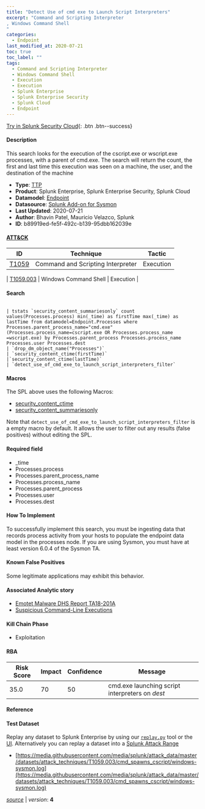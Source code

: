 ```yaml
---
title: "Detect Use of cmd exe to Launch Script Interpreters"
excerpt: "Command and Scripting Interpreter
, Windows Command Shell
"
categories:
  - Endpoint
last_modified_at: 2020-07-21
toc: true
toc_label: ""
tags:
  - Command and Scripting Interpreter
  - Windows Command Shell
  - Execution
  - Execution
  - Splunk Enterprise
  - Splunk Enterprise Security
  - Splunk Cloud
  - Endpoint
---
```




[Try in Splunk Security Cloud](https://www.splunk.com/en_splunk_app_enrichmentus/cyber-security.html){: .btn .btn--success}

#### Description

This search looks for the execution of the cscript.exe or wscript.exe processes, with a parent of cmd.exe. The search will return the count, the first and last time this execution was seen on a machine, the user, and the destination of the machine

- **Type**: [TTP](https://github.com/splunk/security_content/wiki/object-Analytic-Types)
- **Product**: Splunk Enterprise, Splunk Enterprise Security, Splunk Cloud
- **Datamodel**: [Endpoint](https://docs.splunk.com/Documentation/CIM/latest/User/Endpoint)
- **Datasource**: [Splunk Add-on for Sysmon](https://splunkbase.splunk.com/app/5709)
- **Last Updated**: 2020-07-21
- **Author**: Bhavin Patel, Mauricio Velazco, Splunk
- **ID**: b89919ed-fe5f-492c-b139-95dbb162039e


#### [ATT&CK](https://attack.mitre.org/)

| ID             | Technique        |  Tactic             |
| -------------- | ---------------- |-------------------- |
| [T1059](https://attack.mitre.org/techniques/T1059/) | Command and Scripting Interpreter | Execution |

| [T1059.003](https://attack.mitre.org/techniques/T1059/003/) | Windows Command Shell | Execution |

#### Search

```

| tstats `security_content_summariesonly` count values(Processes.process) min(_time) as firstTime max(_time) as lastTime from datamodel=Endpoint.Processes where Processes.parent_process_name="cmd.exe" (Processes.process_name=cscript.exe OR Processes.process_name =wscript.exe) by Processes.parent_process Processes.process_name Processes.user Processes.dest 
| `drop_dm_object_name("Processes")` 
| `security_content_ctime(firstTime)`
|`security_content_ctime(lastTime)` 
| `detect_use_of_cmd_exe_to_launch_script_interpreters_filter`
```

#### Macros
The SPL above uses the following Macros:
* [security_content_ctime](https://github.com/splunk/security_content/blob/develop/macros/security_content_ctime.yml)
* [security_content_summariesonly](https://github.com/splunk/security_content/blob/develop/macros/security_content_summariesonly.yml)

Note that `detect_use_of_cmd_exe_to_launch_script_interpreters_filter` is a empty macro by default. It allows the user to filter out any results (false positives) without editing the SPL.

#### Required field
* _time
* Processes.process
* Processes.parent_process_name
* Processes.process_name
* Processes.parent_process
* Processes.user
* Processes.dest


#### How To Implement
To successfully implement this search, you must be ingesting data that records process activity from your hosts to populate the endpoint data model in the processes node. If you are using Sysmon, you must have at least version 6.0.4 of the Sysmon TA.

#### Known False Positives
Some legitimate applications may exhibit this behavior.

#### Associated Analytic story
* [Emotet Malware  DHS Report TA18-201A ](/stories/emotet_malware__dhs_report_ta18-201a_)
* [Suspicious Command-Line Executions](/stories/suspicious_command-line_executions)


#### Kill Chain Phase
* Exploitation



#### RBA

| Risk Score  | Impact      | Confidence   | Message      |
| ----------- | ----------- |--------------|--------------|
| 35.0 | 70 | 50 | cmd.exe launching script interpreters on $dest$ |




#### Reference


#### Test Dataset
Replay any dataset to Splunk Enterprise by using our [`replay.py`](https://github.com/splunk/attack_data#using-replaypy) tool or the [UI](https://github.com/splunk/attack_data#using-ui).
Alternatively you can replay a dataset into a [Splunk Attack Range](https://github.com/splunk/attack_range#replay-dumps-into-attack-range-splunk-server)


* [https://media.githubusercontent.com/media/splunk/attack_data/master/datasets/attack_techniques/T1059.003/cmd_spawns_cscript/windows-sysmon.log](https://media.githubusercontent.com/media/splunk/attack_data/master/datasets/attack_techniques/T1059.003/cmd_spawns_cscript/windows-sysmon.log)



[*source*](https://github.com/splunk/security_content/tree/develop/detections/endpoint/detect_use_of_cmd_exe_to_launch_script_interpreters.yml) \| *version*: **4**